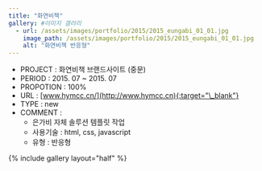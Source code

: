 ```yaml
---
title: "화연비책"
gallery: #이미지 갤러리
  - url: /assets/images/portfolio/2015/2015_eungabi_01_01.jpg
    image_path: /assets/images/portfolio/2015/2015_eungabi_01_01.jpg
    alt: "화연비책 반응형"
---
```


- PROJECT : 화연비책 브랜드사이트 (중문)
- PERIOD : 2015. 07 ~ 2015. 07
- PROPOTION : 100%
- URL : [www.hymcc.cn/](http://www.hymcc.cn){:target="\_blank"}
- TYPE : new
- COMMENT :
  - 은가비 자체 솔루션 템플릿 작업
  - 사용기술 : html, css, javascript
  - 유형 : 반응형

{% include gallery layout="half" %}
